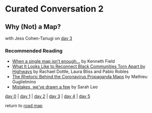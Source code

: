 # Curated Conversation  2
## Why (Not) a Map?
with Jess Cohen-Tanugi on [day 3](../day3.md)  

### Recommended Reading
- [When a single map isn’t enough…](https://www.esri.com/arcgis-blog/products/arcgis-pro/mapping/when-a-single-map-isnt-enough/) by Kenneth Field  
- [What It Looks Like to Reconnect Black Communities Torn Apart by Highways](https://www.bloomberg.com/graphics/2021-urban-highways-infrastructure-racism/) by Rachael Dottle, Laura Bliss and Pablo Robles  
- [The Rhetoric Behind the Coronavirus Propaganda Maps](https://medium.com/nightingale/the-rhetoric-behind-the-coronavirus-propaganda-maps-3cd6ec84aa63) by Mathieu Guglielmino  
- [Mistakes, we’ve drawn a few](https://medium.economist.com/mistakes-weve-drawn-a-few-8cdd8a42d368) by Sarah Leo  

[day 0](../day0.md) | [day 1](../day1.md) | [day 2](../day2.md) | [day 3](../day3.md) | [day 4](../day4.md) | [day 5](../day5.md)  

return to [road map](../road_map.md)
